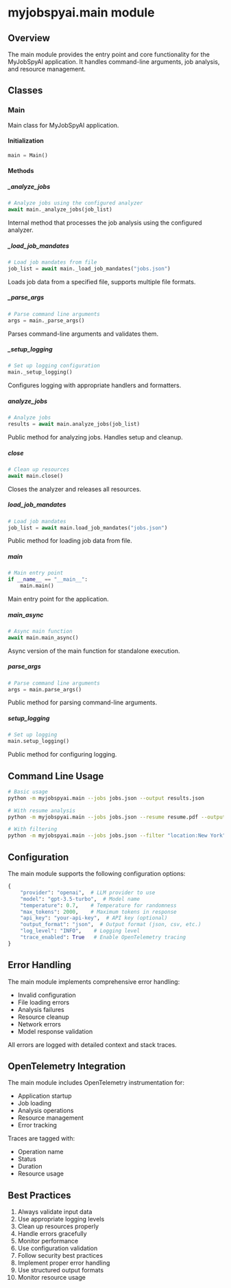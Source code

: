 # myjobspyai.main module

## Overview

The main module provides the entry point and core functionality for the MyJobSpyAI application. It handles command-line arguments, job analysis, and resource management.

## Classes

### Main

Main class for MyJobSpyAI application.

#### Initialization

```python
main = Main()
```

#### Methods

##### \_analyze_jobs

```python
# Analyze jobs using the configured analyzer
await main._analyze_jobs(job_list)
```

Internal method that processes the job analysis using the configured analyzer.

##### \_load_job_mandates

```python
# Load job mandates from file
job_list = await main._load_job_mandates("jobs.json")
```

Loads job data from a specified file, supports multiple file formats.

##### \_parse_args

```python
# Parse command line arguments
args = main._parse_args()
```

Parses command-line arguments and validates them.

##### \_setup_logging

```python
# Set up logging configuration
main._setup_logging()
```

Configures logging with appropriate handlers and formatters.

##### analyze_jobs

```python
# Analyze jobs
results = await main.analyze_jobs(job_list)
```

Public method for analyzing jobs. Handles setup and cleanup.

##### close

```python
# Clean up resources
await main.close()
```

Closes the analyzer and releases all resources.

##### load_job_mandates

```python
# Load job mandates
job_list = await main.load_job_mandates("jobs.json")
```

Public method for loading job data from file.

##### main

```python
# Main entry point
if __name__ == "__main__":
    main.main()
```

Main entry point for the application.

##### main_async

```python
# Async main function
await main.main_async()
```

Async version of the main function for standalone execution.

##### parse_args

```python
# Parse command line arguments
args = main.parse_args()
```

Public method for parsing command-line arguments.

##### setup_logging

```python
# Set up logging
main.setup_logging()
```

Public method for configuring logging.

## Command Line Usage

```bash
# Basic usage
python -m myjobspyai.main --jobs jobs.json --output results.json

# With resume analysis
python -m myjobspyai.main --jobs jobs.json --resume resume.pdf --output results.json

# With filtering
python -m myjobspyai.main --jobs jobs.json --filter "location:New York" --output results.json
```

## Configuration

The main module supports the following configuration options:

```python
{
    "provider": "openai",  # LLM provider to use
    "model": "gpt-3.5-turbo",  # Model name
    "temperature": 0.7,    # Temperature for randomness
    "max_tokens": 2000,    # Maximum tokens in response
    "api_key": "your-api-key",  # API key (optional)
    "output_format": "json",  # Output format (json, csv, etc.)
    "log_level": "INFO",    # Logging level
    "trace_enabled": True   # Enable OpenTelemetry tracing
}
```

## Error Handling

The main module implements comprehensive error handling:

- Invalid configuration
- File loading errors
- Analysis failures
- Resource cleanup
- Network errors
- Model response validation

All errors are logged with detailed context and stack traces.

## OpenTelemetry Integration

The main module includes OpenTelemetry instrumentation for:

- Application startup
- Job loading
- Analysis operations
- Resource management
- Error tracking

Traces are tagged with:
- Operation name
- Status
- Duration
- Resource usage

## Best Practices

1. Always validate input data
2. Use appropriate logging levels
3. Clean up resources properly
4. Handle errors gracefully
5. Monitor performance
6. Use configuration validation
7. Follow security best practices
8. Implement proper error handling
9. Use structured output formats
10. Monitor resource usage
